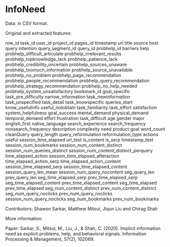 # InfoNeed
Data: in CSV format.

Original and extracted features:

row_id task_id	user_id	project_id	pages_id	timestamp	url	title	source	host	query	intention	query_segment_id	query_id	probhelp_id	barriers	help	probhelp_difficult_articulate	probhelp_irrelevant_results	probhelp_topknowledge_lack	probhelp_patience_lack	probhelp_credibility_uncertain	probhelp_sources_unaware	probhelp_toomuch_information	probhelp_source_unavailable	probhelp_no_problem	probhelp_page_recommendation	probhelp_people_recommendation	probhelp_query_recommendation	probhelp_strategy_recommendation	probhelp_no_help_needed	probhelp_system_unsatisfactory	bookmark_id	goal_specific	task_pre_difficulty	narrow_information	task_newinformation	task_unspecified	task_detail	task_knowspecific	queries_start	know_usefulinfo	useful_notobtain	task_familiarity	task_effort	satisfaction	system_helpfulness	goal_success	mental_demand	physical_demand	temporal_demand	effort	frustration	task_difficult	age	gender	major	english_first	native_language	search_experience	search_frequency	nonsearch_frequency	description	complexity	need	product	goal	word_count	cleanQuery	query_length	query_reformulation	reformulation_type	actions	useful	session_time_elapsed	url_test	is_content	is_serp	timestamp_test	session_num_bookmarks	session_num_content_distinct	session_num_queries_distinct	session_num_content_distinct_perquery	time_elapsed_action	session_time_elapsed_afteraction	time_elapsed_action_serp	time_elapsed_action_content	session_time_elapsed_serp	session_time_elapsed_content	session_query_len_mean	session_num_query_nocontent	seg_query_len	prev_query_len	seg_time_elapsed_serp	prev_time_elapsed_serp	seg_time_elapsed_content	prev_time_elapsed_content	seg_time_elapsed	prev_time_elapsed	seg_num_content_distinct	prev_num_content_distinct	seg_num_query_noclicks	prev_num_query_noclicks	session_num_query_noclicks	seg_num_bookmarks	prev_num_bookmarks

Contributors:
Shawon Sarkar, Matthew Mitsui, Jiqun Liu and Chirag Shah

More information:

Paper: Sarkar, S., Mitsui, M., Liu, J., &amp; Shah, C. (2020). Implicit information need as explicit problems, help, and behavioral signals. Information Processing &amp; Management, 57(2), 102069.
